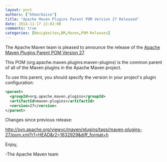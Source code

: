 ```yaml
---
layout: post
authors: ["khmarbaise"]
title: "Apache Maven Plugins Parent POM Version 27 Released"
date: 2014-11-17 22:02:00
comments: true
categories: [Neuigkeiten,BM,Maven,POM-Releases]
---
```

The Apache Maven team is pleased to announce the release of the 
[Apache Maven Plugins Parent POM Version 27](https://maven.apache.org/pom/maven-plugins/).

This POM (org.apache.maven.plugins:maven-plugins) is the common parent of all
of the Maven plugins in the Apache Maven project.

To use this parent, you should specify the version in your project's
plugin configuration:

``` xml
<parent>
  <groupId>org.apache.maven.plugins</groupId>
  <artifactId>maven-plugins</artifactId>
  <version>27</version>
</parent>
```

Changes since previous release:

http://svn.apache.org/viewvc/maven/plugins/tags/maven-plugins-27/pom.xml?r1=HEAD&r2=1632929&diff_format=h

Enjoy,

-The Apache Maven team
